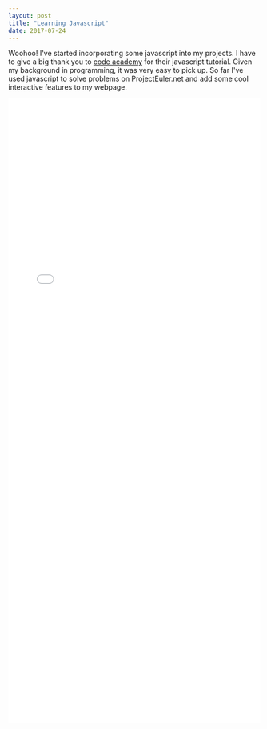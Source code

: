 ```yaml
---
layout: post
title: "Learning Javascript"
date: 2017-07-24
---
```


Woohoo! I've started incorporating some javascript into my projects. I have to give a big thank you to [code academy](https://www.codecademy.com/learn) for their javascript tutorial. Given my background in programming, it was very easy to pick up. So far I've used javascript to solve problems on ProjectEuler.net and add some cool interactive features to my webpage.

<iframe src="/projects/project-euler/index.html" width="100%" height="1250px" frameborder="0" scrolling="no">
  <p>Your browser does not support iframes.</p>
</iframe>